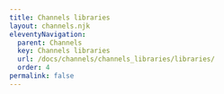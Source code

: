```yaml
---
title: Channels libraries
layout: channels.njk
eleventyNavigation:
  parent: Channels
  key: Channels libraries
  url: /docs/channels/channels_libraries/libraries/
  order: 4
permalink: false
---
```


